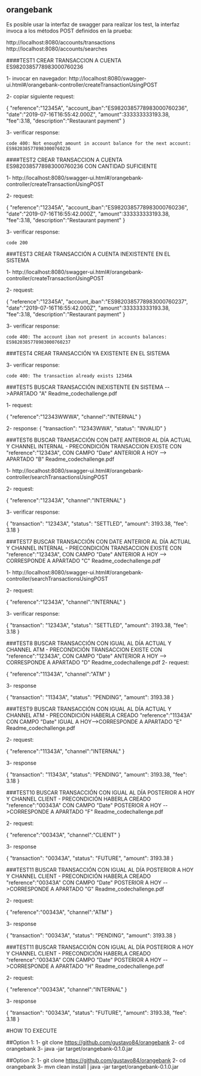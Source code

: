 ## orangebank

Es posible usar la interfaz de swagger para realizar los test, la interfaz invoca a los métodos POST definidos en la prueba:

http://localhost:8080/accounts/transactions
http://localhost:8080/accounts/searches



####TEST1 CREAR TRANSACCION A CUENTA ES9820385778983000760236

1- invocar en navegador: http://localhost:8080/swagger-ui.html#/orangebank-controller/createTransactionUsingPOST

2- copiar siguiente request:

{
"reference":"12345A",
"account_iban":"ES9820385778983000760236",
"date":"2019-07-16T16:55:42.000Z",
"amount":333333333193.38,
"fee":3.18,
"description":"Restaurant payment"
}

3- verificar response:

	code 400: Not enought amount in account balance for the next account: ES9820385778983000760236

####TEST2 CREAR TRANSACCION A CUENTA ES9820385778983000760236 CON CANTIDAD SUFICIENTE

1- http://localhost:8080/swagger-ui.html#/orangebank-controller/createTransactionUsingPOST

2- request:

{
"reference":"12345A",
"account_iban":"ES9820385778983000760236",
"date":"2019-07-16T16:55:42.000Z",
"amount":333333333193.38,
"fee":3.18,
"description":"Restaurant payment"
}

3- verificar response:

	code 200
	
	
###TEST3 CREAR TRANSACCIÓN A CUENTA INEXISTENTE EN EL SISTEMA

1- http://localhost:8080/swagger-ui.html#/orangebank-controller/createTransactionUsingPOST

2- request:

{
"reference":"12345A",
"account_iban":"ES9820385778983000760237",
"date":"2019-07-16T16:55:42.000Z",
"amount":333333333193.38,
"fee":3.18,
"description":"Restaurant payment"
}

3- verificar response:

	code 400: The account iban not present in accounts balances: ES9820385778983000760237
	

###TEST4 CREAR TRANSACCIÓN YA EXISTENTE EN EL SISTEMA	

3- verificar response:

	code 400: The transaction already exists 12346A
	
###TEST5 BUSCAR TRANSACCIÓN INEXISTENTE EN SISTEMA -->APARTADO "A" Readme_codechallenge.pdf

1-  request:

{
"reference":"12343WWWA",
"channel":"INTERNAL"
}

2- response:
{
  "transaction": "12343WWA",
  "status": "INVALID"
}
	
###TEST6 BUSCAR TRANSACCIÓN CON DATE ANTERIOR AL DÍA ACTUAL Y CHANNEL INTERNAL - PRECONDICIÓN TRANSACCION EXISTE CON "reference":"12343A", CON CAMPO "Date" ANTERIOR A HOY --> APARTADO "B" Readme_codechallenge.pdf


1- http://localhost:8080/swagger-ui.html#/orangebank-controller/searchTransactionsUsingPOST

2-  request:

{
"reference":"12343A",
"channel":"INTERNAL"
}

3- verificar response:

{
  "transaction": "12343A",
  "status": "SETTLED",
  "amount": 3193.38,
  "fee": 3.18
}

###TEST7 BUSCAR TRANSACCIÓN CON DATE ANTERIOR AL DÍA ACTUAL Y CHANNEL INTERNAL - PRECONDICIÓN TRANSACCION EXISTE CON "reference":"12343A", CON CAMPO "Date" ANTERIOR A HOY --> CORRESPONDE A APARTADO "C" Readme_codechallenge.pdf


1- http://localhost:8080/swagger-ui.html#/orangebank-controller/searchTransactionsUsingPOST

2-  request:

{
"reference":"12343A",
"channel":"INTERNAL"
}

3- verificar response:

{
  "transaction": "12343A",
  "status": "SETTLED",
  "amount": 3193.38,
  "fee": 3.18
}

###TEST8 BUSCAR TRANSACCIÓN CON IGUAL AL DÍA ACTUAL Y CHANNEL ATM - PRECONDICIÓN TRANSACCION EXISTE CON "reference":"12343A", CON CAMPO "Date" ANTERIOR A HOY --> CORRESPONDE A APARTADO "D" Readme_codechallenge.pdf
2-  request:

{
"reference":"11343A",
"channel":"ATM"
}

3- response

{
  "transaction": "11343A",
  "status": "PENDING",
  "amount": 3193.38
}

###TEST9 BUSCAR TRANSACCIÓN CON IGUAL AL DÍA ACTUAL Y CHANNEL ATM - PRECONDICIÓN HABERLA CREADO "reference":"11343A" CON CAMPO "Date" IGUAL A HOY-->CORRESPONDE A APARTADO "E" Readme_codechallenge.pdf

2-  request:

{
"reference":"11343A",
"channel":"INTERNAL"
}

3- response

{
  "transaction": "11343A",
  "status": "PENDING",
  "amount": 3193.38,
  "fee": 3.18
}


###TEST10 BUSCAR TRANSACCIÓN CON IGUAL AL DÍA POSTERIOR A HOY Y CHANNEL CLIENT - PRECONDICIÓN HABERLA CREADO "reference":"00343A" CON CAMPO "Date" POSTERIOR A HOY -->CORRESPONDE A APARTADO "F" Readme_codechallenge.pdf

2-  request:

{
"reference":"00343A",
"channel":"CLIENT"
}

3- response

{
  "transaction": "00343A",
  "status": "FUTURE",
  "amount": 3193.38
}

###TEST11 BUSCAR TRANSACCIÓN CON IGUAL AL DÍA POSTERIOR A HOY Y CHANNEL CLIENT - PRECONDICIÓN HABERLA CREADO "reference":"00343A" CON CAMPO "Date" POSTERIOR A HOY -->CORRESPONDE A APARTADO "G" Readme_codechallenge.pdf

2-  request:

{
"reference":"00343A",
"channel":"ATM"
}

3- response

{
  "transaction": "00343A",
  "status": "PENDING",
  "amount": 3193.38
}

###TEST11 BUSCAR TRANSACCIÓN CON IGUAL AL DÍA POSTERIOR A HOY Y CHANNEL CLIENT - PRECONDICIÓN HABERLA CREADO "reference":"00343A" CON CAMPO "Date" POSTERIOR A HOY -->CORRESPONDE A APARTADO "H" Readme_codechallenge.pdf

2-  request:

{
"reference":"00343A",
"channel":"INTERNAL"
}

3- response

{
  "transaction": "00343A",
  "status": "FUTURE",
  "amount": 3193.38,
  "fee": 3.18
}

#HOW TO EXECUTE


##Option 1:
1- git clone https://github.com/gustavo84/orangebank
2- cd orangebank
3- java -jar target/orangebank-0.1.0.jar


##Option 2:
1- git clone https://github.com/gustavo84/orangebank
2- cd orangebank
3- mvn clean install | java -jar target/orangebank-0.1.0.jar

